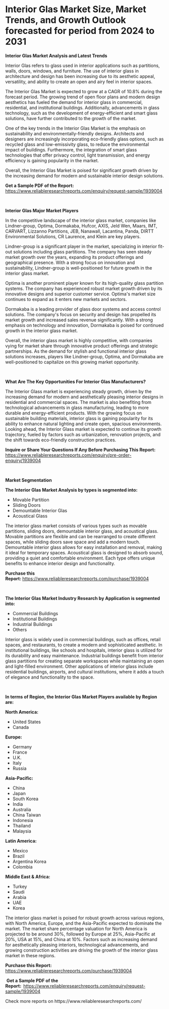 <p><h1>Interior Glas Market Size, Market Trends, and Growth Outlook forecasted for period from 2024 to 2031</h1></p><p><strong>Interior Glas Market Analysis and Latest Trends</strong></p>
<p><p>Interior Glas refers to glass used in interior applications such as partitions, walls, doors, windows, and furniture. The use of interior glass in architecture and design has been increasing due to its aesthetic appeal, versatility, and ability to create an open and airy feel in interior spaces. </p><p>The Interior Glas Market is expected to grow at a CAGR of 10.8% during the forecast period. The growing trend of open floor plans and modern design aesthetics has fueled the demand for interior glass in commercial, residential, and institutional buildings. Additionally, advancements in glass technology, such as the development of energy-efficient and smart glass solutions, have further contributed to the growth of the market.</p><p>One of the key trends in the Interior Glas Market is the emphasis on sustainability and environmentally-friendly designs. Architects and designers are increasingly incorporating eco-friendly glass options, such as recycled glass and low-emissivity glass, to reduce the environmental impact of buildings. Furthermore, the integration of smart glass technologies that offer privacy control, light transmission, and energy efficiency is gaining popularity in the market.</p><p>Overall, the Interior Glas Market is poised for significant growth driven by the increasing demand for modern and sustainable interior design solutions.</p></p>
<p><strong>Get a Sample PDF of the Report:&nbsp;</strong> <a href="https://www.reliableresearchreports.com/enquiry/request-sample/1939004">https://www.reliableresearchreports.com/enquiry/request-sample/1939004</a></p>
<p>&nbsp;</p>
<p><strong>Interior Glas Major Market Players</strong></p>
<p><p>In the competitive landscape of the interior glass market, companies like Lindner-group, Optima, Dormakaba, Hufcor, AXIS, Jeld Wen, Maars, IMT, CARVART, Lizzanno Partitions, JEB, Nanawall, Lacantina, Panda, DIRTT Environmental Solutions, CR Laurence, and Klein are key players.</p><p>Lindner-group is a significant player in the market, specializing in interior fit-out solutions including glass partitions. The company has seen steady market growth over the years, expanding its product offerings and geographical presence. With a strong focus on innovation and sustainability, Lindner-group is well-positioned for future growth in the interior glass market.</p><p>Optima is another prominent player known for its high-quality glass partition systems. The company has experienced robust market growth driven by its innovative designs and superior customer service. Optima's market size continues to expand as it enters new markets and sectors.</p><p>Dormakaba is a leading provider of glass door systems and access control solutions. The company's focus on security and design has propelled its market growth and increased sales revenue significantly. With a strong emphasis on technology and innovation, Dormakaba is poised for continued growth in the interior glass market.</p><p>Overall, the interior glass market is highly competitive, with companies vying for market share through innovative product offerings and strategic partnerships. As the demand for stylish and functional interior glass solutions increases, players like Lindner-group, Optima, and Dormakaba are well-positioned to capitalize on this growing market opportunity.</p></p>
<p>&nbsp;</p>
<p><strong>What Are The Key Opportunities For Interior Glas Manufacturers?</strong></p>
<p><p>The Interior Glass market is experiencing steady growth, driven by the increasing demand for modern and aesthetically pleasing interior designs in residential and commercial spaces. The market is also benefiting from technological advancements in glass manufacturing, leading to more durable and energy-efficient products. With the growing focus on sustainable building materials, interior glass is gaining popularity for its ability to enhance natural lighting and create open, spacious environments. Looking ahead, the Interior Glass market is expected to continue its growth trajectory, fueled by factors such as urbanization, renovation projects, and the shift towards eco-friendly construction practices.</p></p>
<p><strong>Inquire or Share Your Questions If Any Before Purchasing This Report:</strong> <a href="https://www.reliableresearchreports.com/enquiry/pre-order-enquiry/1939004">https://www.reliableresearchreports.com/enquiry/pre-order-enquiry/1939004</a></p>
<p>&nbsp;</p>
<p><strong>Market Segmentation</strong></p>
<p><strong>The Interior Glas Market Analysis by types is segmented into:</strong></p>
<p><ul><li>Movable Partition</li><li>Sliding Doors</li><li>Demountable Interior Glas</li><li>Acoustical Glass</li></ul></p>
<p><p>The interior glass market consists of various types such as movable partitions, sliding doors, demountable interior glass, and acoustical glass. Movable partitions are flexible and can be rearranged to create different spaces, while sliding doors save space and add a modern touch. Demountable interior glass allows for easy installation and removal, making it ideal for temporary spaces. Acoustical glass is designed to absorb sound, providing a quiet and comfortable environment. Each type offers unique benefits to enhance interior design and functionality.</p></p>
<p><strong>Purchase this Report:&nbsp;</strong><a href="https://www.reliableresearchreports.com/purchase/1939004">https://www.reliableresearchreports.com/purchase/1939004</a></p>
<p>&nbsp;</p>
<p><strong>The Interior Glas Market Industry Research by Application is segmented into:</strong></p>
<p><ul><li>Commercial Buildings</li><li>Institutional Buildings</li><li>Industrial Buildings</li><li>Others</li></ul></p>
<p><p>Interior glass is widely used in commercial buildings, such as offices, retail spaces, and restaurants, to create a modern and sophisticated aesthetic. In institutional buildings, like schools and hospitals, interior glass is utilized for its durability and easy maintenance. Industrial buildings benefit from interior glass partitions for creating separate workspaces while maintaining an open and light-filled environment. Other applications of interior glass include residential buildings, airports, and cultural institutions, where it adds a touch of elegance and functionality to the space.</p></p>
<p>&nbsp;</p>
<p><strong>In terms of Region, the Interior Glas Market Players available by Region are:</strong></p>
<p>
    <p> <strong> North America: </strong>
        <ul>
            <li>United States</li>
            <li>Canada</li>
        </ul>
        </p> 
    <p> <strong> Europe: </strong>
        <ul>
            <li>Germany</li>
            <li>France</li>
            <li>U.K.</li>
            <li>Italy</li>
            <li>Russia</li>
        </ul>
        </p> 
    <p> <strong> Asia-Pacific: </strong>
        <ul>
            <li>China</li>
            <li>Japan</li>
            <li>South Korea</li>
            <li>India</li>
            <li>Australia</li>
            <li>China Taiwan</li>
            <li>Indonesia</li>
            <li>Thailand</li>
            <li>Malaysia</li>
        </ul>
        </p> 
    <p> <strong> Latin America: </strong>
        <ul>
            <li>Mexico</li>
            <li>Brazil</li>
            <li>Argentina Korea</li>
            <li>Colombia</li>
        </ul>
        </p> 
    <p> <strong> Middle East & Africa: </strong>
        <ul>
            <li>Turkey</li>
            <li>Saudi</li>
            <li>Arabia</li>
            <li>UAE</li>
            <li>Korea</li>
        </ul>
    </p>
    </p>
<p><p>The interior glass market is poised for robust growth across various regions, with North America, Europe, and the Asia-Pacific expected to dominate the market. The market share percentage valuation for North America is projected to be around 30%, followed by Europe at 25%, Asia-Pacific at 20%, USA at 15%, and China at 10%. Factors such as increasing demand for aesthetically pleasing interiors, technological advancements, and growing construction activities are driving the growth of the interior glass market in these regions.</p></p>
<p><strong>Purchase this Report: </strong><a href="https://www.reliableresearchreports.com/purchase/1939004">https://www.reliableresearchreports.com/purchase/1939004</a></p>
<p>&nbsp;<strong>Get a Sample PDF of the Report:&nbsp;&nbsp;</strong><a href="https://www.reliableresearchreports.com/enquiry/request-sample/1939004">https://www.reliableresearchreports.com/enquiry/request-sample/1939004</a></p>
<p><strong></strong></p>
<p>Check more reports on https://www.reliableresearchreports.com/</p>
